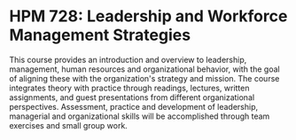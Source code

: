 # HPM 728: Leadership and Workforce Management Strategies

This course provides an introduction and overview to leadership, management, human resources and organizational behavior, with the goal of aligning these with the organization's strategy and mission. The course integrates theory with practice through readings, lectures, written assignments, and guest presentations from different organizational perspectives. Assessment, practice and development of leadership, managerial and organizational skills will be accomplished through team exercises and small group work.